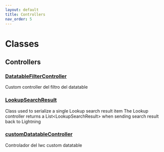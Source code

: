 ```yaml
---
layout: default
title: Controllers
nav_order: 5
---
```


# Classes

## Controllers

### [DatatableFilterController](DatatableFilterController.md)

Custom controller del filtro del datatable

### [LookupSearchResult](LookupSearchResult.md)

Class used to serialize a single Lookup search result item The Lookup controller returns a List&lt;LookupSearchResult&gt; when sending search result back to Lightning

### [customDatatableController](customDatatableController.md)

Controlador del lwc custom datatable
